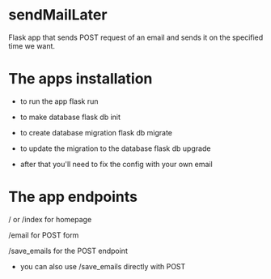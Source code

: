 # sendMailLater
Flask app that sends POST request of an email and sends it on the specified time we want.

# The apps installation
- to run the app
flask run

- to make database
flask db init

- to create database migration
flask db migrate

- to update the migration to the database
flask db upgrade

- after that you'll need to fix the config with your own email

# The app endpoints
/ or /index for homepage

/email for POST form

/save_emails for the POST endpoint

- you can also use /save_emails directly with POST
